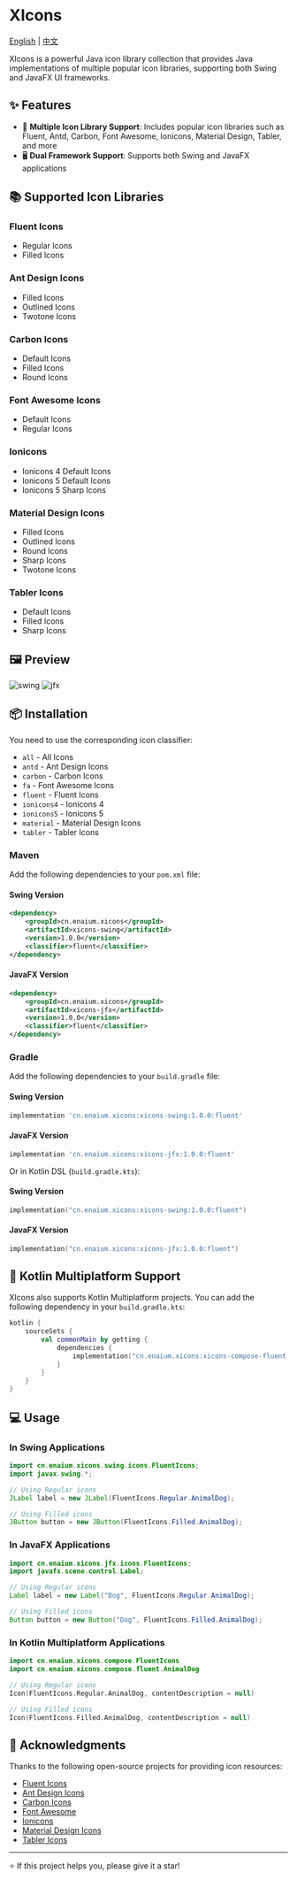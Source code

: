 # XIcons

[English](README.md) | [中文](README_zh.md)

XIcons is a powerful Java icon library collection that provides Java implementations of multiple popular icon libraries, supporting both Swing and JavaFX UI frameworks.

## ✨ Features

- 🎨 **Multiple Icon Library Support**: Includes popular icon libraries such as Fluent, Antd, Carbon, Font Awesome, Ionicons, Material Design, Tabler, and more
- 🖥️ **Dual Framework Support**: Supports both Swing and JavaFX applications

## 📚 Supported Icon Libraries

### Fluent Icons
- Regular Icons
- Filled Icons

### Ant Design Icons
- Filled Icons
- Outlined Icons
- Twotone Icons

### Carbon Icons
- Default Icons
- Filled Icons
- Round Icons

### Font Awesome Icons
- Default Icons
- Regular Icons

### Ionicons
- Ionicons 4 Default Icons
- Ionicons 5 Default Icons
- Ionicons 5 Sharp Icons

### Material Design Icons
- Filled Icons
- Outlined Icons
- Round Icons
- Sharp Icons
- Twotone Icons

### Tabler Icons
- Default Icons
- Filled Icons
- Sharp Icons

## 🖼️ Preview

![swing](https://s2.loli.net/2025/08/14/9RU1BfotKdzZbNS.png)
![jfx](https://s2.loli.net/2025/08/14/NCuav8jVyzsGoLl.png)

## 📦 Installation

You need to use the corresponding icon classifier:

- `all` - All Icons
- `antd` - Ant Design Icons
- `carbon` - Carbon Icons
- `fa` - Font Awesome Icons
- `fluent` - Fluent Icons
- `ionicons4` - Ionicons 4
- `ionicons5` - Ionicons 5
- `material` - Material Design Icons
- `tabler` - Tabler Icons

### Maven

Add the following dependencies to your `pom.xml` file:

#### Swing Version
```xml
<dependency>
    <groupId>cn.enaium.xicons</groupId>
    <artifactId>xicons-swing</artifactId>
    <version>1.0.0</version>
    <classifier>fluent</classifier>
</dependency>
```

#### JavaFX Version
```xml
<dependency>
    <groupId>cn.enaium.xicons</groupId>
    <artifactId>xicons-jfx</artifactId>
    <version>1.0.0</version>
    <classifier>fluent</classifier>
</dependency>
```

### Gradle

Add the following dependencies to your `build.gradle` file:

#### Swing Version
```gradle
implementation 'cn.enaium.xicons:xicons-swing:1.0.0:fluent'
```

#### JavaFX Version
```gradle
implementation 'cn.enaium.xicons:xicons-jfx:1.0.0:fluent'
```

Or in Kotlin DSL (`build.gradle.kts`):

#### Swing Version
```kotlin
implementation("cn.enaium.xicons:xicons-swing:1.0.0:fluent")
```

#### JavaFX Version
```kotlin
implementation("cn.enaium.xicons:xicons-jfx:1.0.0:fluent")
```

## 🧩 Kotlin Multiplatform Support

XIcons also supports Kotlin Multiplatform projects. You can add the following dependency in your `build.gradle.kts`:

```kotlin
kotlin {
    sourceSets {
        val commonMain by getting {
            dependencies {
                implementation("cn.enaium.xicons:xicons-compose-fluent:1.0.0")
            }
        }
    }
}
```

## 💻 Usage

### In Swing Applications

```java
import cn.enaium.xicons.swing.icons.FluentIcons;
import javax.swing.*;

// Using Regular icons
JLabel label = new JLabel(FluentIcons.Regular.AnimalDog);

// Using Filled icons
JButton button = new JButton(FluentIcons.Filled.AnimalDog);
```

### In JavaFX Applications

```java
import cn.enaium.xicons.jfx.icons.FluentIcons;
import javafx.scene.control.Label;

// Using Regular icons
Label label = new Label("Dog", FluentIcons.Regular.AnimalDog);

// Using Filled icons
Button button = new Button("Dog", FluentIcons.Filled.AnimalDog);
```

### In Kotlin Multiplatform Applications

```kotlin
import cn.enaium.xicons.compose.FluentIcons
import cn.enaium.xicons.compose.fluent.AnimalDog

// Using Regular icons
Icon(FluentIcons.Regular.AnimalDog, contentDescription = null)

// Using Filled icons
Icon(FluentIcons.Filled.AnimalDog, contentDescription = null)
```

## 🙏 Acknowledgments

Thanks to the following open-source projects for providing icon resources:

- [Fluent Icons](https://github.com/microsoft/fluentui-system-icons)
- [Ant Design Icons](https://github.com/ant-design/ant-design-icons)
- [Carbon Icons](https://github.com/carbon-design-system/carbon-icons)
- [Font Awesome](https://fontawesome.com/)
- [Ionicons](https://ionic.io/ionicons)
- [Material Design Icons](https://material.io/icons)
- [Tabler Icons](https://tabler-icons.io/)

---

⭐ If this project helps you, please give it a star!
